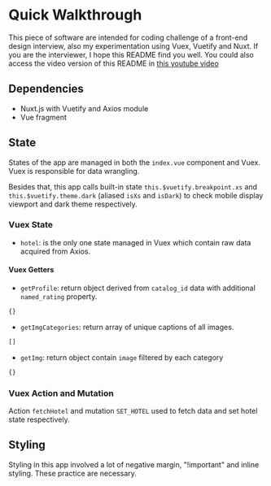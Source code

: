 # Quick Walkthrough

This piece of software are intended for coding challenge of a front-end design interview, also my experimentation using Vuex, Vuetify and Nuxt. If you are the interviewer, I hope this README find you well. You could also access the video version of this README in [this youtube video]()

## Dependencies
- Nuxt.js with Vuetify and Axios module
- Vue fragment

## State

States of the app are managed in both the `index.vue` component and Vuex. Vuex is responsible for data wrangling.

Besides that, this app calls built-in state `this.$vuetify.breakpoint.xs` and `this.$vuetify.theme.dark` (aliased `isXs` and `isDark`) to check mobile display viewport and dark theme respectively.

### Vuex State

- `hotel`: is the only one state managed in Vuex which contain raw data acquired from Axios.

#### Vuex Getters

- `getProfile`: return object derived from `catalog_id` data with additional `named_rating` property.

```js
{}

```

- `getImgCategories`: return array of unique captions of all images.

```js
[]

```

- `getImg`: return object contain `image` filtered by each category

```js
{}

```

### Vuex Action and Mutation

Action `fetchHotel` and mutation `SET_HOTEL` used to fetch data and set hotel state respectively.

## Styling

Styling in this app involved a lot of negative margin, "!important" and inline styling. These practice are necessary.

